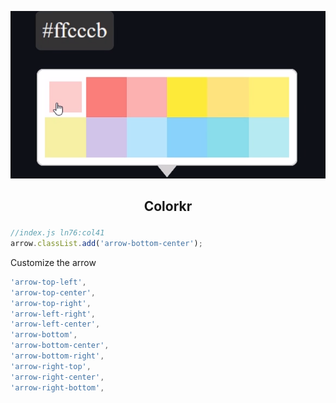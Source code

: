 <p align=center>
    <img src="./finalcolor.png">
</p>

## <p align=center>Colorkr</p>


<p>


```js
//index.js ln76:col41
arrow.classList.add('arrow-bottom-center');
```
Customize the arrow 
```js
'arrow-top-left',
'arrow-top-center',
'arrow-top-right',
'arrow-left-right',
'arrow-left-center',
'arrow-bottom',
'arrow-bottom-center',
'arrow-bottom-right',
'arrow-right-top',
'arrow-right-center',
'arrow-right-bottom',
```
</p>